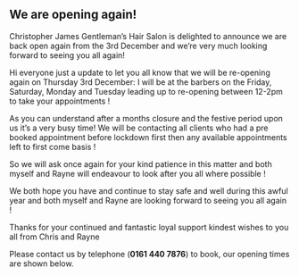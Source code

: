 
## We are opening again!

<div class="alert dark" role="alert">
Christopher James Gentleman’s Hair Salon is delighted to announce we are back open again from the 3rd December and we’re very much looking forward to seeing you all again!
</div>

Hi everyone just a update to let you all know that we will be re-opening again on Thursday 3rd December: I will be at the barbers on the Friday, Saturday, Monday and Tuesday leading up to re-opening between 12-2pm to take your appointments !

As you can understand after a months closure and the festive period upon us it’s a very busy time! We will be contacting all clients who had a pre booked appointment before lockdown first then any available appointments left to first come basis !

So we will ask once again for your kind patience in this matter and both myself and Rayne will endeavour to look after you all where possible !

We both hope you have and continue to stay safe and well during this awful year and both myself and Rayne are looking forward to seeing you all again !

Thanks for your continued and fantastic loyal support kindest wishes to you all from Chris and Rayne

<div class="alert light" role="alert">
Please contact us by telephone (<b>0161 440 7876</b>) to book, our opening times are shown below.
</div>